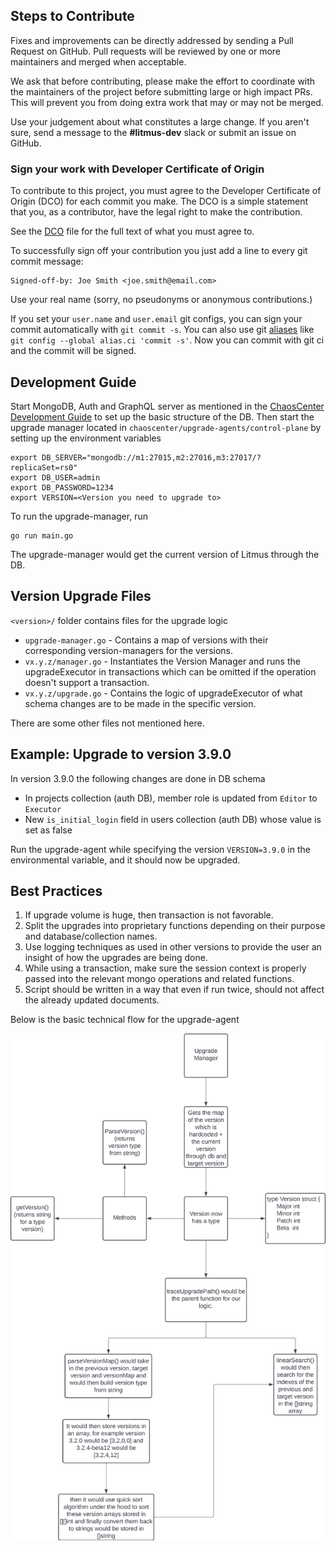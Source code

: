 ## Steps to Contribute

Fixes and improvements can be directly addressed by sending a Pull Request on GitHub. Pull requests will be reviewed by one or more maintainers and merged when acceptable.

We ask that before contributing, please make the effort to coordinate with the maintainers of the project before submitting large or high impact PRs. This will prevent you from doing extra work that may or may not be merged.

Use your judgement about what constitutes a large change. If you aren't sure, send a message to the **#litmus-dev** slack or submit an issue on GitHub.


### **Sign your work with Developer Certificate of Origin**

To contribute to this project, you must agree to the Developer Certificate of Origin (DCO) for each commit you make. The DCO is a simple statement that you, as a contributor, have the legal right to make the contribution.

See the [DCO](https://developercertificate.org/) file for the full text of what you must agree to.

To successfully sign off your contribution you just add a line to every git commit message:

```git
Signed-off-by: Joe Smith <joe.smith@email.com>
```

Use your real name (sorry, no pseudonyms or anonymous contributions.)

If you set your `user.name` and `user.email` git configs, you can sign your commit automatically with `git commit -s`. You can also use git [aliases](https://git-scm.com/book/tr/v2/Git-Basics-Git-Aliases) like `git config --global alias.ci 'commit -s'`. Now you can commit with git ci and the commit will be signed.

## **Development Guide**

Start MongoDB, Auth and GraphQL server as mentioned in the [ChaosCenter Development Guide](https://github.com/litmuschaos/litmus/wiki/ChaosCenter-Development-Guide) to set up the basic structure of the DB. Then start the upgrade manager located in `chaoscenter/upgrade-agents/control-plane` by setting up the environment variables

```
export DB_SERVER="mongodb://m1:27015,m2:27016,m3:27017/?replicaSet=rs0"
export DB_USER=admin
export DB_PASSWORD=1234
export VERSION=<Version you need to upgrade to>
```
To run the upgrade-manager, run

```
go run main.go
```
The upgrade-manager would get the current version of Litmus through the DB.

## **Version Upgrade Files**

`<version>/` folder contains files for the upgrade logic

- `upgrade-manager.go` - Contains a map of versions with their corresponding version-managers for the versions.
- `vx.y.z/manager.go` - Instantiates the Version Manager and runs the upgradeExecutor in transactions which can be omitted if the operation doesn't support a transaction.
- `vx.y.z/upgrade.go` - Contains the logic of upgradeExecutor of what schema changes are to be made in the specific version.

There are some other files not mentioned here.

## **Example: Upgrade to version 3.9.0**

In version 3.9.0 the following changes are done in DB schema

- In projects collection (auth DB), member role is updated from `Editor` to `Executor`
- New `is_initial_login` field in users collection (auth DB) whose value is set as false

Run the upgrade-agent while specifying the version `VERSION=3.9.0` in the environmental variable, and it should now be upgraded.

## **Best Practices**

1) If upgrade volume is huge, then transaction is not favorable.
2) Split the upgrades into proprietary functions depending on their purpose and database/collection names.
3) Use logging techniques as used in other versions to provide the user an insight of how the upgrades are being done.
4) While using a transaction, make sure the session context is properly passed into the relevant mongo operations and related functions.
5) Script should be written in a way that even if run twice, should not affect the already updated documents.


Below is the basic technical flow for the upgrade-agent

![image info](./Upgrade-Agent-Flow.png)